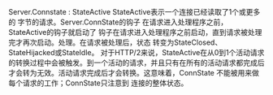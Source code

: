 

Server.Connstate : StateActive
StateActive表示一个连接已经读取了1个或更多的 字节的请求。Server.ConnState的钩子 在请求进入处理程序之前，StateActive的钩子就启动了 钩子在请求进入处理程序之前启动，直到请求被处理完才再次启动。处理。在请求被处理后，状态 转变为StateClosed、StateHijacked或StateIdle。
对于HTTP/2来说，StateActive在从0到1个活动请求的转换过程中会被触发。到一个活动的请求，并且只有在所有的活动请求都完成后才会转为无效。活动请求完成后才会转换。这意味着，ConnState 不能被用来做每个请求的工作；ConnState只注意到 连接的整体状态。